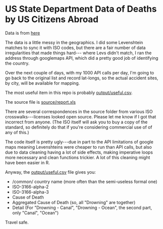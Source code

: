 # US State Department Data of Deaths by US Citizens Abroad

Data is from [here](http://travel.state.gov/law/family_issues/death/death_600.html)

The data is a little messy in the geographics.  I did some Levenshtein matches to 
sync it with ISO codes, but there are a fair number of data irregularities that made things hard---
where Levs didn't match, I ran the address through googlemaps API, which did a pretty
good job of identifying the country.

Over the next couple of days, with my 1000 API calls per day, I'm going to go back to the original list
and record lat-longs, so the actual accident sites, by city, will be available for mapping.

The most useful item in this repo is probably [output/useful.csv](output/useful.csv).

The source file is [source/report.xls](source/report.xls)

There are several correspondences in the source folder from various ISO crosswalks---licenses
looked open source.  Please let me know if I got that incorrect from anyone.  (The ISO itself
will ask you to buy a copy of the standard, so definitely do that if you're considering commercial
use of of any of this.)

The code itself is pretty ugly---due in part to the API limitations of google maps meaning
Levenshteins were cheaper to run than API calls, but also due to data cleaning having a lot
of side effects, making imperative loops more necessary and clean functions trickier.  A lot
of this cleaning might have been easier in R.

Anyway, the [output/useful.csv](output/useful.csv) file gives you: 

* /common/ country name (more often than the semi-useless formal one)
* ISO-3166-alpha-2
* ISO-3166-alpha-3
* Cause of Death
* Aggregated Cause of Death (so, all "Drowning" are together)
* Detail (For "Drowning - Canal", "Drowning - Ocean", the second part, only "Canal", "Ocean")

Travel safe.
